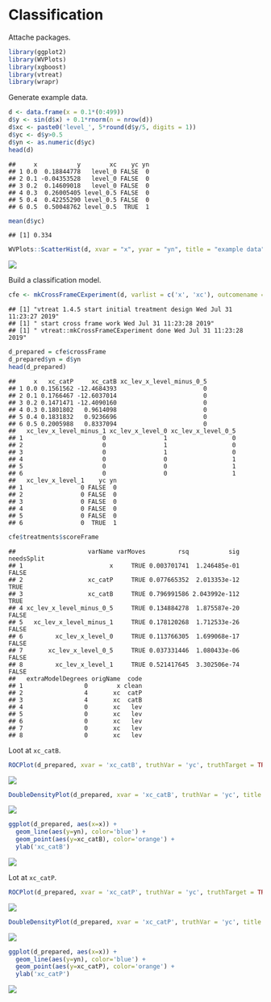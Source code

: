 Classification
================

Attache packages.

``` r
library(ggplot2)
library(WVPlots)
library(xgboost)
library(vtreat)
library(wrapr)
```

Generate example data.

``` r
d <- data.frame(x = 0.1*(0:499))
d$y <- sin(d$x) + 0.1*rnorm(n = nrow(d))
d$xc <- paste0('level_', 5*round(d$y/5, digits = 1))
d$yc <- d$y>0.5
d$yn <- as.numeric(d$yc)
head(d)
```

    ##     x           y        xc    yc yn
    ## 1 0.0  0.18844778   level_0 FALSE  0
    ## 2 0.1 -0.04353528   level_0 FALSE  0
    ## 3 0.2  0.14609018   level_0 FALSE  0
    ## 4 0.3  0.26005405 level_0.5 FALSE  0
    ## 5 0.4  0.42255290 level_0.5 FALSE  0
    ## 6 0.5  0.50048762 level_0.5  TRUE  1

``` r
mean(d$yc)
```

    ## [1] 0.334

``` r
WVPlots::ScatterHist(d, xvar = "x", yvar = "yn", title = "example data")
```

![](Classification_files/figure-gfm/unnamed-chunk-4-1.png)<!-- -->

Build a classification
model.

``` r
cfe <- mkCrossFrameCExperiment(d, varlist = c('x', 'xc'), outcomename = 'yc', outcometarget = TRUE)
```

    ## [1] "vtreat 1.4.5 start initial treatment design Wed Jul 31 11:23:27 2019"
    ## [1] " start cross frame work Wed Jul 31 11:23:28 2019"
    ## [1] " vtreat::mkCrossFrameCExperiment done Wed Jul 31 11:23:28 2019"

``` r
d_prepared = cfe$crossFrame
d_prepared$yn = d$yn
head(d_prepared)
```

    ##     x   xc_catP     xc_catB xc_lev_x_level_minus_0_5
    ## 1 0.0 0.1561562 -12.4684393                        0
    ## 2 0.1 0.1766467 -12.6037014                        0
    ## 3 0.2 0.1471471 -12.4090160                        0
    ## 4 0.3 0.1801802   0.9614098                        0
    ## 5 0.4 0.1831832   0.9236696                        0
    ## 6 0.5 0.2005988   0.8337094                        0
    ##   xc_lev_x_level_minus_1 xc_lev_x_level_0 xc_lev_x_level_0_5
    ## 1                      0                1                  0
    ## 2                      0                1                  0
    ## 3                      0                1                  0
    ## 4                      0                0                  1
    ## 5                      0                0                  1
    ## 6                      0                0                  1
    ##   xc_lev_x_level_1    yc yn
    ## 1                0 FALSE  0
    ## 2                0 FALSE  0
    ## 3                0 FALSE  0
    ## 4                0 FALSE  0
    ## 5                0 FALSE  0
    ## 6                0  TRUE  1

``` r
cfe$treatments$scoreFrame
```

    ##                    varName varMoves         rsq           sig needsSplit
    ## 1                        x     TRUE 0.003701741  1.246485e-01      FALSE
    ## 2                  xc_catP     TRUE 0.077665352  2.013353e-12       TRUE
    ## 3                  xc_catB     TRUE 0.796991586 2.043992e-112       TRUE
    ## 4 xc_lev_x_level_minus_0_5     TRUE 0.134884278  1.875587e-20      FALSE
    ## 5   xc_lev_x_level_minus_1     TRUE 0.178120268  1.712533e-26      FALSE
    ## 6         xc_lev_x_level_0     TRUE 0.113766305  1.699068e-17      FALSE
    ## 7       xc_lev_x_level_0_5     TRUE 0.037331446  1.080433e-06      FALSE
    ## 8         xc_lev_x_level_1     TRUE 0.521417645  3.302506e-74      FALSE
    ##   extraModelDegrees origName  code
    ## 1                 0        x clean
    ## 2                 4       xc  catP
    ## 3                 4       xc  catB
    ## 4                 0       xc   lev
    ## 5                 0       xc   lev
    ## 6                 0       xc   lev
    ## 7                 0       xc   lev
    ## 8                 0       xc   lev

Loot at
`xc_catB`.

``` r
ROCPlot(d_prepared, xvar = 'xc_catB', truthVar = 'yc', truthTarget = TRUE, title = "xc_catB")
```

![](Classification_files/figure-gfm/unnamed-chunk-8-1.png)<!-- -->

``` r
DoubleDensityPlot(d_prepared, xvar = 'xc_catB', truthVar = 'yc', title = "xc_catB")
```

![](Classification_files/figure-gfm/unnamed-chunk-9-1.png)<!-- -->

``` r
ggplot(d_prepared, aes(x=x)) +
  geom_line(aes(y=yn), color='blue') +
  geom_point(aes(y=xc_catB), color='orange') + 
  ylab('xc_catB')
```

![](Classification_files/figure-gfm/unnamed-chunk-10-1.png)<!-- -->

Lot at
`xc_catP`.

``` r
ROCPlot(d_prepared, xvar = 'xc_catP', truthVar = 'yc', truthTarget = TRUE, title = "xc_catP")
```

![](Classification_files/figure-gfm/unnamed-chunk-11-1.png)<!-- -->

``` r
DoubleDensityPlot(d_prepared, xvar = 'xc_catP', truthVar = 'yc', title = "xc_catP")
```

![](Classification_files/figure-gfm/unnamed-chunk-12-1.png)<!-- -->

``` r
ggplot(d_prepared, aes(x=x)) +
  geom_line(aes(y=yn), color='blue') +
  geom_point(aes(y=xc_catP), color='orange') + 
  ylab('xc_catP')
```

![](Classification_files/figure-gfm/unnamed-chunk-13-1.png)<!-- -->
